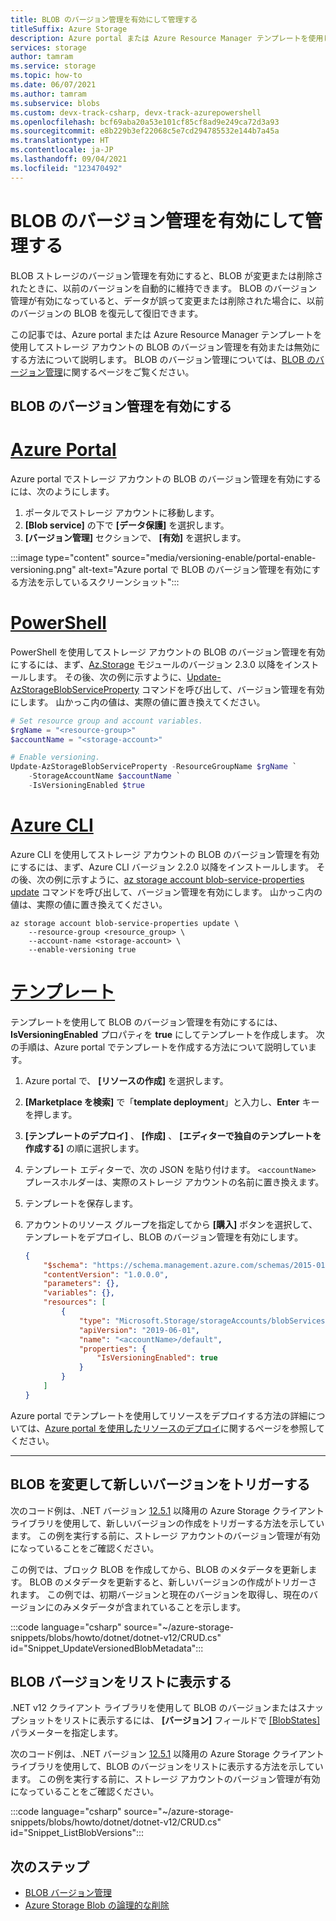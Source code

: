 ```yaml
---
title: BLOB のバージョン管理を有効にして管理する
titleSuffix: Azure Storage
description: Azure portal または Azure Resource Manager テンプレートを使用して、BLOB のバージョン管理を有効にする方法について説明します。
services: storage
author: tamram
ms.service: storage
ms.topic: how-to
ms.date: 06/07/2021
ms.author: tamram
ms.subservice: blobs
ms.custom: devx-track-csharp, devx-track-azurepowershell
ms.openlocfilehash: bcf69aba20a53e101cf85cf8ad9e249ca72d3a93
ms.sourcegitcommit: e8b229b3ef22068c5e7cd294785532e144b7a45a
ms.translationtype: HT
ms.contentlocale: ja-JP
ms.lasthandoff: 09/04/2021
ms.locfileid: "123470492"
---
```

# <a name="enable-and-manage-blob-versioning"></a>BLOB のバージョン管理を有効にして管理する

BLOB ストレージのバージョン管理を有効にすると、BLOB が変更または削除されたときに、以前のバージョンを自動的に維持できます。 BLOB のバージョン管理が有効になっていると、データが誤って変更または削除された場合に、以前のバージョンの BLOB を復元して復旧できます。

この記事では、Azure portal または Azure Resource Manager テンプレートを使用してストレージ アカウントの BLOB のバージョン管理を有効または無効にする方法について説明します。 BLOB のバージョン管理については、[BLOB のバージョン管理](versioning-overview.md)に関するページをご覧ください。

## <a name="enable-blob-versioning"></a>BLOB のバージョン管理を有効にする

# <a name="azure-portal"></a>[Azure Portal](#tab/portal)

Azure portal でストレージ アカウントの BLOB のバージョン管理を有効にするには、次のようにします。

1. ポータルでストレージ アカウントに移動します。
1. **[Blob service]** の下で **[データ保護]** を選択します。
1. **[バージョン管理]** セクションで、 **[有効]** を選択します。

:::image type="content" source="media/versioning-enable/portal-enable-versioning.png" alt-text="Azure portal で BLOB のバージョン管理を有効にする方法を示しているスクリーンショット":::

# <a name="powershell"></a>[PowerShell](#tab/powershell)

PowerShell を使用してストレージ アカウントの BLOB のバージョン管理を有効にするには、まず、[Az.Storage](https://www.powershellgallery.com/packages/Az.Storage) モジュールのバージョン 2.3.0 以降をインストールします。 その後、次の例に示すように、[Update-AzStorageBlobServiceProperty](/powershell/module/az.storage/update-azstorageblobserviceproperty) コマンドを呼び出して、バージョン管理を有効にします。 山かっこ内の値は、実際の値に置き換えてください。

```powershell
# Set resource group and account variables.
$rgName = "<resource-group>"
$accountName = "<storage-account>"

# Enable versioning.
Update-AzStorageBlobServiceProperty -ResourceGroupName $rgName `
    -StorageAccountName $accountName `
    -IsVersioningEnabled $true
```

# <a name="azure-cli"></a>[Azure CLI](#tab/azure-cli)

Azure CLI を使用してストレージ アカウントの BLOB のバージョン管理を有効にするには、まず、Azure CLI バージョン 2.2.0 以降をインストールします。 その後、次の例に示すように、[az storage account blob-service-properties update](/cli/azure/storage/account/blob-service-properties#az_storage_account_blob_service_properties_update) コマンドを呼び出して、バージョン管理を有効にします。 山かっこ内の値は、実際の値に置き換えてください。

```azurecli
az storage account blob-service-properties update \
    --resource-group <resource_group> \
    --account-name <storage-account> \
    --enable-versioning true
```

# <a name="template"></a>[テンプレート](#tab/template)

テンプレートを使用して BLOB のバージョン管理を有効にするには、**IsVersioningEnabled** プロパティを **true** にしてテンプレートを作成します。 次の手順は、Azure portal でテンプレートを作成する方法について説明しています。

1. Azure portal で、 **[リソースの作成]** を選択します。
1. **[Marketplace を検索]** で「**template deployment**」と入力し、**Enter** キーを押します。
1. **[テンプレートのデプロイ]** 、 **[作成]** 、 **[エディターで独自のテンプレートを作成する]** の順に選択します。
1. テンプレート エディターで、次の JSON を貼り付けます。 `<accountName>` プレースホルダーは、実際のストレージ アカウントの名前に置き換えます。
1. テンプレートを保存します。
1. アカウントのリソース グループを指定してから **[購入]** ボタンを選択して、テンプレートをデプロイし、BLOB のバージョン管理を有効にします。

    ```json
    {
        "$schema": "https://schema.management.azure.com/schemas/2015-01-01/deploymentTemplate.json#",
        "contentVersion": "1.0.0.0",
        "parameters": {},
        "variables": {},
        "resources": [
            {
                "type": "Microsoft.Storage/storageAccounts/blobServices",
                "apiVersion": "2019-06-01",
                "name": "<accountName>/default",
                "properties": {
                    "IsVersioningEnabled": true
                }
            }
        ]
    }
    ```

Azure portal でテンプレートを使用してリソースをデプロイする方法の詳細については、[Azure portal を使用したリソースのデプロイ](../../azure-resource-manager/templates/deploy-portal.md)に関するページを参照してください。

---

## <a name="modify-a-blob-to-trigger-a-new-version"></a>BLOB を変更して新しいバージョンをトリガーする

次のコード例は、.NET バージョン [12.5.1](https://www.nuget.org/packages/Azure.Storage.Blobs/12.5.1) 以降用の Azure Storage クライアント ライブラリを使用して、新しいバージョンの作成をトリガーする方法を示しています。 この例を実行する前に、ストレージ アカウントのバージョン管理が有効になっていることをご確認ください。

この例では、ブロック BLOB を作成してから、BLOB のメタデータを更新します。 BLOB のメタデータを更新すると、新しいバージョンの作成がトリガーされます。 この例では、初期バージョンと現在のバージョンを取得し、現在のバージョンにのみメタデータが含まれていることを示します。

:::code language="csharp" source="~/azure-storage-snippets/blobs/howto/dotnet/dotnet-v12/CRUD.cs" id="Snippet_UpdateVersionedBlobMetadata":::

## <a name="list-blob-versions"></a>BLOB バージョンをリストに表示する

.NET v12 クライアント ライブラリを使用して BLOB のバージョンまたはスナップショットをリストに表示するには、 **[バージョン]** フィールドで [[BlobStates]](/dotnet/api/azure.storage.blobs.models.blobstates) パラメーターを指定します。

次のコード例は、.NET バージョン [12.5.1](https://www.nuget.org/packages/Azure.Storage.Blobs/12.5.1) 以降用の Azure Storage クライアント ライブラリを使用して、BLOB のバージョンをリストに表示する方法を示しています。 この例を実行する前に、ストレージ アカウントのバージョン管理が有効になっていることをご確認ください。

:::code language="csharp" source="~/azure-storage-snippets/blobs/howto/dotnet/dotnet-v12/CRUD.cs" id="Snippet_ListBlobVersions":::

## <a name="next-steps"></a>次のステップ

- [BLOB バージョン管理](versioning-overview.md)
- [Azure Storage Blob の論理的な削除](./soft-delete-blob-overview.md)

